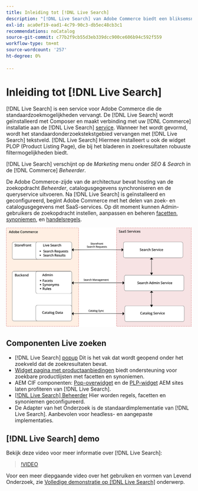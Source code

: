 ```yaml
---
title: Inleiding tot [!DNL Live Search]
description: "[!DNL Live Search] van Adobe Commerce biedt een bliksemsnelle, superrelevante en intuïtieve zoekervaring."
exl-id: aca0ef19-ead1-4c79-90c3-db5ec48cb3c1
recommendations: noCatalog
source-git-commit: c77b2f9cb55d3eb339dcc900ce606b94c592f559
workflow-type: tm+mt
source-wordcount: '257'
ht-degree: 0%

---
```


# Inleiding tot [!DNL Live Search]

[!DNL Live Search] is een service voor Adobe Commerce die de standaardzoekmogelijkheden vervangt. De [!DNL Live Search] wordt geïnstalleerd met Composer en maakt verbinding met uw [!DNL Commerce] installatie aan de [!DNL Live Search] [service](../landing/saas.md). Wanneer het wordt gevormd, wordt het standaardonderzoekstekstgebied vervangen met [!DNL Live Search] tekstveld. [!DNL Live Search] Hiermee installeert u ook de widget PLOP (Product Listing Page), die bij het bladeren in zoekresultaten robuuste filtermogelijkheden biedt.

[!DNL Live Search] verschijnt op de *Marketing* menu onder *SEO &amp; Search* in de [!DNL Commerce] *Beheerder*.

De Adobe Commerce-zijde van de architectuur bevat hosting van de zoekopdracht *Beheerder*, catalogusgegevens synchroniseren en de queryservice uitvoeren. Na [!DNL Live Search] is geïnstalleerd en geconfigureerd, begint Adobe Commerce met het delen van zoek- en catalogusgegevens met SaaS-services. Op dit moment kunnen Admin-gebruikers de zoekopdracht instellen, aanpassen en beheren [facetten](facets.md), [synoniemen](synonyms.md), en [handelsregels](category-merch.md).

![Architectuurdiagram van Live Search](assets/architecture-diagram.svg)

## Componenten Live zoeken

* [!DNL Live Search] [popup](storefront-popover.md) Dit is het vak dat wordt geopend onder het zoekveld dat de zoekresultaten bevat.
* [Widget pagina met productaanbiedingen](plp-styling.md) biedt ondersteuning voor zoekbare productlijsten met facetten en synoniemen.
* AEM CIF componenten: [Pop-overwidget](https://github.com/adobe/aem-cif-guides-venia/pull/319) en de [PLP-widget](https://github.com/adobe/aem-cif-guides-venia/pull/320) AEM sites laten profiteren van [!DNL Live Search].
* [[!DNL Live Search] Beheerder](workspace.md) Hier worden regels, facetten en synoniemen geconfigureerd.
* De Adapter van het Onderzoek is de standaardimplementatie van [!DNL Live Search]. Aanbevolen voor headless- en aangepaste implementaties.

## [!DNL Live Search] demo

Bekijk deze video voor meer informatie over [!DNL Live Search]:

>[!VIDEO](https://video.tv.adobe.com/v/3418679?quality=12&learn=on)

Voor een meer diepgaande video over het gebruiken en vormen van Levend Onderzoek, zie [Volledige demonstratie op [!DNL Live Search]](https://experienceleague.adobe.com/docs/commerce-learn/tutorials/marketing/live-search-full-demonstration.html) onderwerp.
